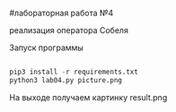#лабораторная работа №4

реализация оператора Собеля

Запуск программы
```python

pip3 install -r requirements.txt
python3 lab04.py picture.png
```

На выходе получаем картинку result.png
